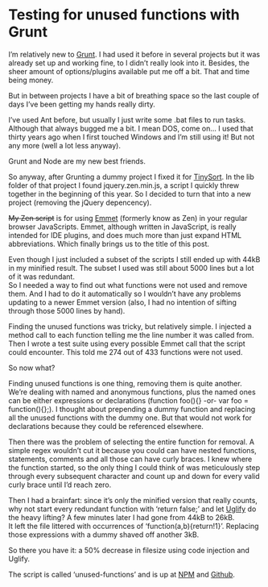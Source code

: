 <!--
  id: 2389
  description: Using Grunt to test 5000 lines of code for unused functions.
  date: 2013-08-08
  modified: 2020-05-31
  slug: testing-for-unused-functions-with-grunt
  type: post
  excerpt: <p>I&#8217;m relatively new to Grunt. I had used it before in several projects but it was already set up and working fine, to I didn&#8217;t really look into it. Besides, the sheer amount of options/plugins available put me off a bit. That and time being money.</p>
  categories: code, JavaScript, jQuery
  tags: JavaScript, Grunt, NodeJS
  metaDescription: Using Grunt to test 5000 lines of code for unused functions.
  metaTitle: Testing for unused functions with Grunt
  metaKeyword: unused functions
  inCv: 
  inPortfolio: 
  dateFrom: 
  dateTo: 
-->

# Testing for unused functions with Grunt

<p>I&#8217;m relatively new to <a title="Grunt website" href="http://gruntjs.com/">Grunt</a>. I had used it before in several projects but it was already set up and working fine, to I didn&#8217;t really look into it. Besides, the sheer amount of options/plugins available put me off a bit. That and time being money.</p>
<p><!--more--></p>
<p>But in between projects I have a bit of breathing space so the last couple of days I&#8217;ve been getting my hands really dirty.</p>
<p>I&#8217;ve used Ant before, but usually I just write some .bat files to run tasks. Although that always bugged me a bit. I mean DOS, come on&#8230; I used that thirty years ago when I first touched Windows and I&#8217;m still using it! But not any more (well a lot less anyway).</p>
<p>Grunt and Node are my new best friends.</p>
<p>So anyway, after Grunting a dummy project I fixed it for <a title="TinySort" href="https://tinysort.sjeiti.com">TinySort</a>. In the lib folder of that project I found jquery.zen.min.js, a script I quickly threw together in the beginning of this year. So I decided to turn that into a new project (removing the jQuery depencency).</p>
<p><del data-href="https://zen.ronvalstar.nl/">My Zen script</del> is for using <a title="Emmet website" href="http://emmet.io/">Emmet</a> (formerly know as Zen) in your regular browser JavaScripts. Emmet, although written in JavaScript, is really intended for IDE plugins, and does much more than just expand HTML abbreviations. Which finally brings us to the title of this post.</p>
<p>Even though I just included a subset of the scripts I still ended up with 44kB in my minified result. The subset I used was still about 5000 lines but a lot of it was redundant.<br />
So I needed a way to find out what functions were not used and remove them. And I had to do it automatically so I wouldn&#8217;t have any problems updating to a newer Emmet version (also, I had no intention of sifting through those 5000 lines by hand).</p>
<p>Finding the unused functions was tricky, but relatively simple. I injected a method call to each function telling me the line number it was called from. Then I wrote a test suite using every possible Emmet call that the script could encounter. This told me 274 out of 433 functions were not used.</p>
<p>So now what?</p>
<p>Finding unused functions is one thing, removing them is quite another. We&#8217;re dealing with named and anonymous functions, plus the named ones can be either expressions or declarations (function foo(){} -or- var foo = function(){};). I thought about prepending a dummy function and replacing all the unused functions with the dummy one. But that would not work for declarations because they could be referenced elsewhere.</p>
<p>Then there was the problem of selecting the entire function for removal. A simple regex wouldn&#8217;t cut it because you could can have nested functions, statements, comments and all those can have curly braces. I knew where the function started, so the only thing I could think of was meticulously step through every subsequent character and count up and down for every valid curly brace until I&#8217;d reach zero.</p>
<p>Then I had a brainfart: since it&#8217;s only the minified version that really counts, why not start every redundant function with &#8216;return false;&#8217; and let <a href="https://github.com/mishoo/UglifyJS">Uglify</a> do the heavy lifting? A few minutes later I had gone from 44kB to 26kB.<br />
It left the file littered with occurrences of &#8216;function(a,b){return!1}&#8217;. Replacing those expressions with a dummy shaved off another 3kB.</p>
<p>So there you have it: a 50% decrease in filesize using code injection and Uglify.</p>
<p>The script is called &#8216;unused-functions&#8217; and is up at <a title="NPM" href="https://npmjs.org/package/grunt-unused-functions" target="_blank">NPM</a> and <a href="https://github.com/Sjeiti/grunt-unused-functions">Github</a>.</p>
